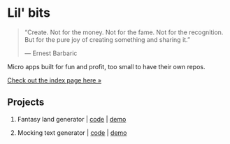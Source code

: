# Lil' bits

> “Create. Not for the money. Not for the fame. Not for the recognition. But for the pure joy of creating something and sharing it.”
>
> ― Ernest Barbaric

Micro apps built for fun and profit, too small to have their own repos.

[Check out the index page here »](https://arturmroz.github.io/little-bits/)

## Projects

1. Fantasy land generator |
   [code](https://github.com/ArturMroz/little-bits/tree/master/fantasy-lands) |
   [demo](https://arturmroz.github.io/little-bits/fantasy-lands/)

2. Mocking text generator |
   [code](https://github.com/ArturMroz/little-bits/tree/master/mocking-text) |
   [demo](https://arturmroz.github.io/little-bits/mocking-text/)
